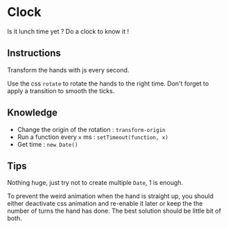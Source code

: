 # Clock

Is it lunch time yet ? Do a clock to know it !

## Instructions

Transform the hands with js every second.

Use the css `rotate` to rotate the hands to the right time. Don't forget to apply a transition to smooth the ticks.

## Knowledge

* Change the origin of the rotation : `transform-origin`
* Run a function every `x` ms : `setTimeout(function, x)`
* Get time : `new Date()`

## Tips

Nothing huge, just try not to create multiple `Date`, 1 is enough.

To prevent the weird animation when the hand is straight up, you should either deactivate css animation and re-enable it later or keep the the number of turns the hand has done. The best solution should be little bit of both.
